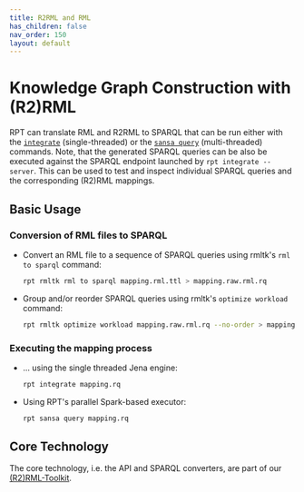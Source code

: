 ```yaml
---
title: R2RML and RML
has_children: false
nav_order: 150
layout: default
---
```


# Knowledge Graph Construction with (R2)RML

RPT can translate RML and R2RML to SPARQL that can be run either with the [`integrate`](../integrate) (single-threaded) or the [`sansa query`](../sansa/query) (multi-threaded) commands.
Note, that the generated SPARQL queries can be also be executed against the SPARQL endpoint launched by `rpt integrate --server`. This can be used to test and inspect individual SPARQL queries and the corresponding (R2)RML mappings.

## Basic Usage

### Conversion of RML files to SPARQL

* Convert an RML file to a sequence of SPARQL queries using rmltk's `rml to sparql` command:

    ```bash
    rpt rmltk rml to sparql mapping.rml.ttl > mapping.raw.rml.rq
    ```

* Group and/or reorder SPARQL queries using rmltk's `optimize workload` command:

    ```bash
    rpt rmltk optimize workload mapping.raw.rml.rq --no-order > mapping.rml.rq
    ```

### Executing the mapping process

* ... using the single threaded Jena engine:

    ```bash
    rpt integrate mapping.rq
    ```

* Using RPT's parallel Spark-based executor:

    ```bash
    rpt sansa query mapping.rq
    ```


## Core Technology

The core technology, i.e. the API and SPARQL converters, are part of our [(R2)RML-Toolkit](https://github.com/Scaseco/R2-RML-Toolkit).



